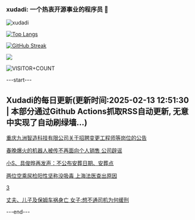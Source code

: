 ### xudadi: 一个热衷开源事业的程序员 👋

![xudadi](https://github-readme-stats-git-masterorgs-github-readme-stats-team.vercel.app/api?username=xudadi)

[![Top Langs](https://github-readme-stats.vercel.app/api/top-langs/?username=xudadi)](https://github.com/anuraghazra/github-readme-stats)

[![GitHub Streak](https://streak-stats.demolab.com?user=xudadi&locale=zh_Hans)](https://git.io/streak-stats)

![](https://raw.githubusercontent.com/xudadi/xudadi/main/assets/github-contribution-grid-snake.svg)

![VISITOR+COUNT](https://komarev.com/ghpvc/?username=xudadi&label=VISITOR+COUNT)


---start---

## Xudadi的每日更新(更新时间:2025-02-13 12:51:30 | 本部分通过Github Actions抓取RSS自动更新, 无意中实现了自动刷绿墙...)

[重庆九洲智造科技有限公司关于招聘变更工程师等岗位的公告](https://www.gongkaoleida.com/article/2285671)

[春晚爆火的机器人被传不再面向个人销售 公司辟谣](https://m.163.com/news/article/JO7V07U8053469M5.html)

[小S、具俊晔再发声：不公布安葬日期、安葬点](https://m.163.com/news/article/JO8UA42E0530JPVV.html)

[两位空乘尿检阳性坚称没吸毒 上海法医查出原因](https://m.163.com/news/article/JO7M6F7N055040N3.html)

[3](https://m.163.com/touch/news/sub/domestic)

[丈夫、儿子及保姆车祸身亡 女子:想不通司机为何缓刑](https://m.163.com/news/article/JO7FRC22051492T3.html)

---end---
